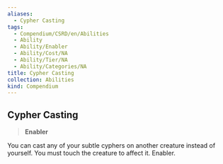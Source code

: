 ```yaml
---
aliases:
  - Cypher Casting
tags:
  - Compendium/CSRD/en/Abilities
  - Ability
  - Ability/Enabler
  - Ability/Cost/NA
  - Ability/Tier/NA
  - Ability/Categories/NA
title: Cypher Casting
collection: Abilities
kind: Compendium
---
```

## Cypher Casting  
>**Enabler**
  
You can cast any of your subtle cyphers on another creature instead of yourself. You must touch the creature to affect it. Enabler.